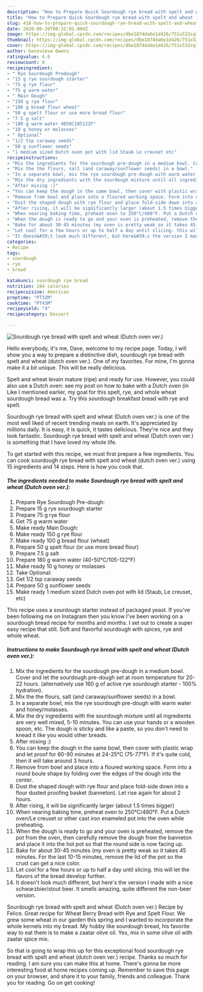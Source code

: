 ```yaml
---
description: "How to Prepare Quick Sourdough rye bread with spelt and wheat (Dutch oven ver.)"
title: "How to Prepare Quick Sourdough rye bread with spelt and wheat (Dutch oven ver.)"
slug: 418-how-to-prepare-quick-sourdough-rye-bread-with-spelt-and-wheat-dutch-oven-ver
date: 2020-06-26T00:32:01.004Z
image: https://img-global.cpcdn.com/recipes/dbe1874da6e1d426/751x532cq70/sourdough-rye-bread-with-spelt-and-wheat-dutch-oven-ver-recipe-main-photo.jpg
thumbnail: https://img-global.cpcdn.com/recipes/dbe1874da6e1d426/751x532cq70/sourdough-rye-bread-with-spelt-and-wheat-dutch-oven-ver-recipe-main-photo.jpg
cover: https://img-global.cpcdn.com/recipes/dbe1874da6e1d426/751x532cq70/sourdough-rye-bread-with-spelt-and-wheat-dutch-oven-ver-recipe-main-photo.jpg
author: Genevieve Owens
ratingvalue: 4.6
reviewcount: 8
recipeingredient:
- " Rye Sourdough Predough"
- "15 g rye sourdough starter"
- "75 g rye flour"
- "75 g warm water"
- " Main Dough"
- "150 g rye flour"
- "100 g bread flour wheat"
- "50 g spelt flour or use more bread flour"
- "7.5 g salt"
- "180 g warm water 4050C105122F"
- "10 g honey or molasses"
- " Optional"
- "1/2 tsp caraway seeds"
- "50 g sunflower seeds"
- "1 medium sized Dutch oven pot with lid Staub Le creuset etc"
recipeinstructions:
- "Mix the ingredients for the sourdough pre-dough in a medium bowl. Cover and let the sourdough pre-dough set at room temperature for 20-22 hours. (alternatively use 160 g of active rye sourdough starter - 100% hydration)."
- "Mix the the flours, salt (and caraway/sunflower seeds) in a bowl."
- "In a separate bowl, mix the rye sourdough pre-dough with warm water and honey/molasses."
- "Mix the dry ingredients with the sourdough mixture until all ingredients are very well mixed, 5-10 minutes. You can use your hands or a wooden spoon, etc. The dough is sticky and like a paste, so you don&#39;t need to knead it like you would other breads."
- "After mixing :)"
- "You can keep the dough in the same bowl, then cover with plastic wrap and let proof for 60-90 minutes at 24-25°C (75-77°F). If it&#39;s quite cold, then it will take around 3 hours."
- "Remove from bowl and place into a floured working space. Form into a round boule shape by folding over the edges of the dough into the center."
- "Dust the shaped dough with rye flour and place fold-side down into a flour dusted proofing basket (banneton). Let rise again for about 2 hours."
- "After rising, it will be significantly larger (about 1.5 times bigger)"
- "When nearing baking time, preheat oven to 250°C/480°F. Put a Dutch oven/Le creuset or other cast iron enameled pot into the oven while preheating."
- "When the dough is ready to go and your oven is preheated, remove the pot from the oven, then carefully remove the dough from the banneton and place it into the hot pot so that the round side is now facing up."
- "Bake for about 30-45 minutes (my oven is pretty weak so it takes 45 minutes. For the last 10-15 minutes, remove the lid of the pot so the crust can get a nice color."
- "Let cool for a few hours or up to half a day until slicing. this will let the flavors of the bread develop further."
- "It doesn&#39;t look much different, but here&#39;s the version I made with a nice schwarzbier/stout beer. It smells amazing, quite different the non-beer version."
categories:
- Recipe
tags:
- sourdough
- rye
- bread

katakunci: sourdough rye bread 
nutrition: 184 calories
recipecuisine: American
preptime: "PT32M"
cooktime: "PT43M"
recipeyield: "4"
recipecategory: Dessert

---
```



![Sourdough rye bread with spelt and wheat (Dutch oven ver.)](https://img-global.cpcdn.com/recipes/dbe1874da6e1d426/751x532cq70/sourdough-rye-bread-with-spelt-and-wheat-dutch-oven-ver-recipe-main-photo.jpg)

Hello everybody, it's me, Dave, welcome to my recipe page. Today, I will show you a way to prepare a distinctive dish, sourdough rye bread with spelt and wheat (dutch oven ver.). One of my favorites. For mine, I'm gonna make it a bit unique. This will be really delicious.

Spelt and wheat levain mature (ripe) and ready for use. However, you could also use a Dutch oven: see my post on how to bake with a Dutch oven (in Like I mentioned earlier, my goal for this spelt, rye, and whole wheat sourdough bread was a. Try this sourdough breakfast bread with rye and spelt.

Sourdough rye bread with spelt and wheat (Dutch oven ver.) is one of the most well liked of recent trending meals on earth. It's appreciated by millions daily. It is easy, it is quick, it tastes delicious. They're nice and they look fantastic. Sourdough rye bread with spelt and wheat (Dutch oven ver.) is something that I have loved my whole life.


To get started with this recipe, we must first prepare a few ingredients. You can cook sourdough rye bread with spelt and wheat (dutch oven ver.) using 15 ingredients and 14 steps. Here is how you cook that.

<!--inarticleads1-->

##### The ingredients needed to make Sourdough rye bread with spelt and wheat (Dutch oven ver.):

1. Prepare  Rye Sourdough Pre-dough:
1. Prepare 15 g rye sourdough starter
1. Prepare 75 g rye flour
1. Get 75 g warm water
1. Make ready  Main Dough:
1. Make ready 150 g rye flour
1. Make ready 100 g bread flour (wheat)
1. Prepare 50 g spelt flour (or use more bread flour)
1. Prepare 7.5 g salt
1. Prepare 180 g warm water (40-50°C/105-122°F)
1. Make ready 10 g honey or molasses
1. Take  Optional:
1. Get 1/2 tsp caraway seeds
1. Prepare 50 g sunflower seeds
1. Make ready 1 medium sized Dutch oven pot with lid (Staub, Le creuset, etc)


This recipe uses a sourdough starter instead of packaged yeast. If you&#39;ve been following me on Instagram then you know I&#39;ve been working on a sourdough bread recipe for months and months. I set out to create a super easy recipe that still. Soft and flavorful sourdough with spices, rye and whole wheat. 

<!--inarticleads2-->

##### Instructions to make Sourdough rye bread with spelt and wheat (Dutch oven ver.):

1. Mix the ingredients for the sourdough pre-dough in a medium bowl. Cover and let the sourdough pre-dough set at room temperature for 20-22 hours. (alternatively use 160 g of active rye sourdough starter - 100% hydration).
1. Mix the the flours, salt (and caraway/sunflower seeds) in a bowl.
1. In a separate bowl, mix the rye sourdough pre-dough with warm water and honey/molasses.
1. Mix the dry ingredients with the sourdough mixture until all ingredients are very well mixed, 5-10 minutes. You can use your hands or a wooden spoon, etc. The dough is sticky and like a paste, so you don&#39;t need to knead it like you would other breads.
1. After mixing :)
1. You can keep the dough in the same bowl, then cover with plastic wrap and let proof for 60-90 minutes at 24-25°C (75-77°F). If it&#39;s quite cold, then it will take around 3 hours.
1. Remove from bowl and place into a floured working space. Form into a round boule shape by folding over the edges of the dough into the center.
1. Dust the shaped dough with rye flour and place fold-side down into a flour dusted proofing basket (banneton). Let rise again for about 2 hours.
1. After rising, it will be significantly larger (about 1.5 times bigger)
1. When nearing baking time, preheat oven to 250°C/480°F. Put a Dutch oven/Le creuset or other cast iron enameled pot into the oven while preheating.
1. When the dough is ready to go and your oven is preheated, remove the pot from the oven, then carefully remove the dough from the banneton and place it into the hot pot so that the round side is now facing up.
1. Bake for about 30-45 minutes (my oven is pretty weak so it takes 45 minutes. For the last 10-15 minutes, remove the lid of the pot so the crust can get a nice color.
1. Let cool for a few hours or up to half a day until slicing. this will let the flavors of the bread develop further.
1. It doesn&#39;t look much different, but here&#39;s the version I made with a nice schwarzbier/stout beer. It smells amazing, quite different the non-beer version.


Sourdough rye bread with spelt and wheat (Dutch oven ver.) Recipe by Felice. Great recipe for Wheat Berry Bread with Rye and Spelt Flour. We grew some wheat in our garden this spring and I wanted to incorporate the whole kernels into my bread. My hubby like sourdough bread, his favorite way to eat them is to make a zaatar olive oil. Yes, mix in some olive oil with zaatar spice mix. 

So that is going to wrap this up for this exceptional food sourdough rye bread with spelt and wheat (dutch oven ver.) recipe. Thanks so much for reading. I am sure you can make this at home. There's gonna be more interesting food at home recipes coming up. Remember to save this page on your browser, and share it to your family, friends and colleague. Thank you for reading. Go on get cooking!
